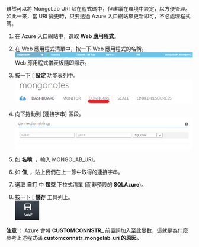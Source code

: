 雖然可以將 MongoLab URI 貼在程式碼中，但建議在環境中設定，以方便管理。 如此一來，當 URI 變更時，只要透過 Azure 入口網站來更新即可，不必處理程式碼。


1. 在 Azure 入口網站中，選取 **Web 應用程式**。
1. 在 Web 應用程式清單中，按一下 Web 應用程式的名稱。  
![WebAppEntry][entry-website]  
Web 應用程式儀表板隨即顯示。

1. 按一下 [ **設定** 功能表列中。  
![WebAppDashboardConfig][focus-mongolab-websitedashboard-config]

1. 向下捲動到 [連接字串] 區段。  
![WebAppConnectionStrings][focus-mongolab-websiteconnectionstring]

1. 如 **名稱**, ，輸入 MONGOLAB_URI。
1. 如 **值**, ，貼上我們在上一節中取得的連接字串。
1. 選取 **自訂** 中 **類型** 下拉式清單 (而非預設的 **SQLAzure**)。
1. 按一下 [ **儲存** 工具列上。  
![SaveWebApp][button-website-save]

**注意 ︰** Azure 會將 **CUSTOMCONNSTR\_** 前置詞加入至此變數，這就是為什麼參考上述程式碼 **customconnstr\_mongolab_uri 的原因。**

[entry-website]: ./media/howto-save-connectioninfo-mongolab/entry-website.png
[focus-mongolab-websitedashboard-config]: ./media/howto-save-connectioninfo-mongolab/focus-mongolab-websitedashboard-config.png
[focus-mongolab-websiteconnectionstring]: ./media/howto-save-connectioninfo-mongolab/focus-mongolab-websiteconnectionstring.png
[button-website-save]: ./media/howto-save-connectioninfo-mongolab/button-website-save.png


